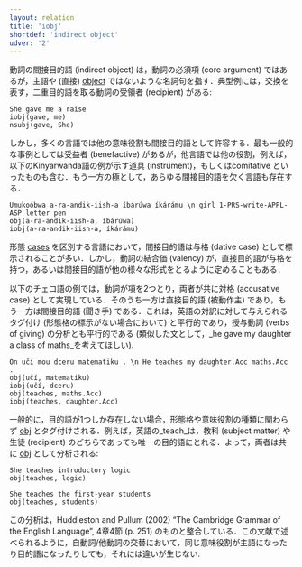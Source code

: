 ```yaml
---
layout: relation
title: 'iobj'
shortdef: 'indirect object'
udver: '2'
---
```


動詞の間接目的語 (indirect object) は，動詞の必須項 (core argument) ではあるが，主語や (直接) [object](obj) ではないような名詞句を指す．典型例には，交換を表す，二重目的語を取る動詞の受領者 (recipient) がある:

~~~ sdparse
She gave me a raise
iobj(gave, me)
nsubj(gave, She)
~~~

しかし，多くの言語では他の意味役割も間接目的語として許容する．最も一般的な事例としては受益者 (benefactive) があるが，他言語では他の役割，例えば，以下のKinyarwanda語の例が示す道具 (instrument)，もしくはcomitative といったものも含む．もう一方の極として，あらゆる間接目的語を欠く言語も存在する．

~~~ sdparse
Umukoóbwa a-ra-andik-iish-a íbárúwa íkárámu \n girl 1-PRS-write-APPL-ASP letter pen
obj(a-ra-andik-iish-a, íbárúwa)
iobj(a-ra-andik-iish-a, íkárámu)
~~~

形態 [cases](u-feat/Case) を区別する言語において，間接目的語は与格 (dative case) として標示されることが多い．しかし，動詞の結合価 (valency) が，直接目的語が与格を持つ，あるいは間接目的語が他の様々な形式をとるように定めることもある．

以下のチェコ語の例では，動詞が項を2つとり，両者が共に対格 (accusative case) として実現している．そのうち一方は直接目的語 (被動作主) であり，もう一方は間接目的語 (聞き手) である．これは，英語の対訳に対して与えられるタグ付け (形態格の標示がない場合において) と平行的であり，授与動詞 (verbs of giving) の分析とも平行的である (類似した文として，_he gave my daughter a class of maths_を考えてほしい).

~~~ sdparse
On učí mou dceru matematiku . \n He teaches my daughter.Acc maths.Acc .
obj(učí, matematiku)
iobj(učí, dceru)
obj(teaches, maths.Acc)
iobj(teaches, daughter.Acc)
~~~

一般的に，目的語が1つしか存在しない場合，形態格や意味役割の種類に関わらず [obj]() とタグ付けされる．例えば，英語の_teach_は，教科 (subject matter) や生徒 (recipient) のどちらであっても唯一の目的語にとれる．よって，両者は共に [obj]() として分析される:

~~~ sdparse
She teaches introductory logic
obj(teaches, logic)
~~~

~~~ sdparse
She teaches the first-year students
obj(teaches, students)
~~~

この分析は，Huddleston and Pullum (2002) “The Cambridge Grammar of the English Language”, 4章4節 (p. 251) のものと整合している．この文献で述べられるように，自動詞/他動詞の交替において，同じ意味役割が主語になったり目的語になったりしても，それには違いが生じない.

<!--以下，もともとコメントアウト部分
The one exception is when there is a clausal complement.
Then the clausal complement is regarded as a “clausal object” and an object nominal will be an iobj, parallel to
the simple ditransitive case:

~~~ sdparse
She told the students that they needed to study this evening
iobj(told, students)
ccomp(told, needed)
~~~

~~~ sdparse
She told the students the plan
iobj(told, students)
obj(told, plan)
~~~

If there are two or
more objects, one of them should be [obj]() and the others should be
`iobj`. In such cases it is necessary to decide what is the
most directly affected object _(patient)._ If possible,
language-specific documentation should help identify direct and
indirect objects.
-->

